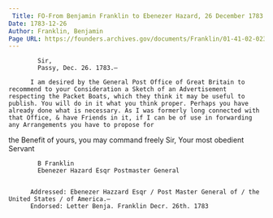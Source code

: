 ```yaml
---
 Title: FO-From Benjamin Franklin to Ebenezer Hazard, 26 December 1783
Date: 1783-12-26
Author: Franklin, Benjamin
Page URL: https://founders.archives.gov/documents/Franklin/01-41-02-0234
---
```


          
            Sir,
            Passy, Dec. 26. 1783.—
          
          I am desired by the General Post Office of Great Britain to recommend to your Consideration a Sketch of an Advertisement respecting the Packet Boats, which they think it may be useful to publish. You will do in it what you think proper. Perhaps you have already done what is necessary. As I was formerly long connected with that Office, & have Friends in it, if I can be of use in forwarding any Arrangements you have to propose for


the Benefit of yours, you may command freely Sir, Your most obedient Servant
          
            B Franklin
            Ebenezer Hazard Esqr Postmaster General
          
         
          Addressed: Ebenezer Hazzard Esqr / Post Master General of / the United States / of America.—
          Endorsed: Letter Benja. Franklin Decr. 26th. 1783
        
